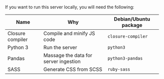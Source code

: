If you want to run this server locally, you will need the following:

|Name|Why|Debian/Ubuntu package|
|--|--|--|
|Closure compiler|Compile and minify JS code|`closure-compiler`|
|Python 3|Run the server|`python3`|
|Pandas|Massage the data for server ingestion|`python3-pandas`|
|SASS|Generate CSS from SCSS|`ruby-sass`|
